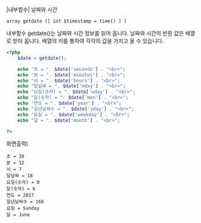 |내부함수| 날짜와 시간
```
array getdate ([ int $timestamp = time() ] )
```

내부함수 getdate()는 날짜와 시간 정보를 읽어 옵니다. 날짜와 시간의 반환 값은 배열로 받아 옵니다. 배열의 키를 통하여 각각의 값을 가지고 올 수 있습니다.

```php
<?php
	$date = getdate();

	echo "초 = ". $date['seconds'] . "<br>";
	echo "분 = ". $date['minutes'] . "<br>";
	echo "시 = ". $date['hours'] . "<br>";
	echo "달날짜 = ". $date['mday'] . "<br>";
	echo "요일(숫자) = ". $date['wday'] . "<br>";
	echo "달(숫자) = ". $date['mon'] . "<br>";
	echo "연도 = ". $date['year'] . "<br>";
	echo "일년날짜수 = ". $date['yday'] . "<br>";
	echo "요일 = ". $date['weekday'] . "<br>";
	echo "달 = ". $date['month'] . "<br>";

?>
```

화면출력)
```
초 = 38
분 = 12
시 = 7
달날짜 = 18
요일(숫자) = 0
달(숫자) = 6
연도 = 2017
일년날짜수 = 168
요일 = Sunday
달 = June
```